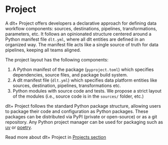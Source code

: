 # Project

A dlt+ Project offers developers a declarative approach for defining data workflow components: sources, destinations, pipelines, transformations, parameters, etc. It follows an opinionated structure centered around a Python manifest file `dlt.yml`, where all dlt entities are defined in an organized way. The manifest file acts like a single source of truth for data pipelines, keeping all teams aligned. 

The project layout has the following components:

1. A Python manifest of the package (`pyproject.toml`) which specifies dependencies, source files, and package build system.
2. A dlt manifest file (`dlt.yml`) which specifies data platform entities like sources, destination, pipelines, transformations etc.
3. Python modules with source code and tests. We propose a strict layout of the modules (i.e., source code is in the `sources/` folder, etc.)

dlt+ Project follows the standard Python package structure, allowing users to package their code and configuration as Python packages. These packages can be distributed via PyPI (private or open-source) or as a git repository. Any Python project manager can be used for packaging such as [uv](https://docs.astral.sh/uv/) or [poetry](https://python-poetry.org/).

Read more about dlt+ Project in [Projects section](../features/projects.md)

